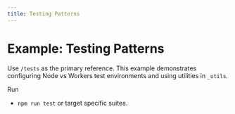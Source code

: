 ```yaml
---
title: Testing Patterns
---
```


# Example: Testing Patterns

Use `/tests` as the primary reference. This example demonstrates configuring Node vs Workers test environments and using utilities in `_utils`.

Run
- `npm run test` or target specific suites.

